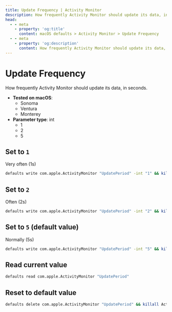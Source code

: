 ```yaml
---
title: Update Frequency | Activity Monitor
description: How frequently Activity Monitor should update its data, in seconds.
head:
  - - meta
    - property: 'og:title'
      content: macOS defaults > Activity Monitor > Update Frequency
  - - meta
    - property: 'og:description'
      content: How frequently Activity Monitor should update its data, in seconds.
---
```


# Update Frequency

How frequently Activity Monitor should update its data, in seconds.

<!-- break lists -->

- **Tested on macOS**:
  - Sonoma
  - Ventura
  - Monterey
- **Parameter type**: int
  - 1
  - 2
  - 5

## Set to `1`

Very often (1s)

```bash
defaults write com.apple.ActivityMonitor "UpdatePeriod" -int "1" && killall Activity\ Monitor
```

## Set to `2`

Often (2s)

```bash
defaults write com.apple.ActivityMonitor "UpdatePeriod" -int "2" && killall Activity\ Monitor
```

## Set to `5` (default value)

Normally (5s)

```bash
defaults write com.apple.ActivityMonitor "UpdatePeriod" -int "5" && killall Activity\ Monitor
```

## Read current value

```bash
defaults read com.apple.ActivityMonitor "UpdatePeriod"
```

## Reset to default value

```bash
defaults delete com.apple.ActivityMonitor "UpdatePeriod" && killall Activity\ Monitor
```
